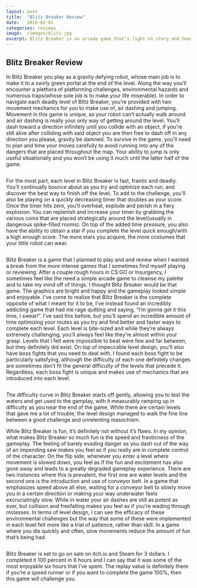 ```yaml
---
layout: post
title:  "Blitz Breaker Review"
date:   2016-02-01
categories: reviews
image:  /images/blitz.jpg
excerpt: Blitz Breaker is an arcade game that’s light on story and heavy on fun.  You’ll spend your time bouncing from wall-to-wall as you try and navigate the deadly mazes, water filled corridors and spike lined walkways.
---
```

## Blitz Breaker Review

In Blitz Breaker you play as a gravity defying robot, whose main job is to make it to a swirly green portal at the end of the level.  Along the way you’ll encounter a plethora of platforming challenges, environmental hazards and numerous traps(whose sole job is to make your life miserable).  In order to navigate each deadly level of Blitz Breaker, you’re provided with two movement mechanics for you to make use of, air dashing and jumping.  Movement in this game is unique, as your robot can’t actually walk around and air dashing is really your only way of getting around the level.  You’ll dash toward a direction infinitely until you collide with an object, if you’re still alive after colliding with said object you are then free to dash off in any direction you please, gravity be damned.  To survive in the game, you’ll need to plan and time your moves carefully to avoid running into any of the dangers that are placed throughout the map. Your ability to jump is only useful situationally and you won’t be using it much until the latter half of the game.

<img class="gfyitem" data-id="ImpureNiceCanvasback" />

For the most part, each level in Blitz Breaker is fast, frantic and deadly.  You’ll continually bounce about as you try and optimize each run, and discover the best way to finish off the level.  To add to the challenge, you’ll also be playing on a quickly decreasing timer that doubles as your score.  Once the timer hits zero, you’ll overheat, explode and perish in a fiery explosion.  You can replenish and increase your timer by grabbing the various coins that are placed strategically around the level(usually in dangerous spike-filled rooms).  On top of the added time pressure, you also have the ability to obtain a star if you complete the level quick enough/with a high enough score.  The more stars you acquire, the more costumes that your little robot can wear.

<img class="gfyitem" data-id="UnkemptScaredAndeancat" />

Blitz Breaker is a game that I planned to play and and review when I wanted a break from the more intense games that I sometimes find myself playing or reviewing.  After a couple rough hours in CS:GO or Insurgency, I sometimes feel like the need a simple arcade game to cleanse my palette and to take my mind off of things.  I thought Blitz Breaker would be that game.  The graphics are bright and happy and the gameplay looked simple and enjoyable.  I’ve come to realize that Blitz Breaker is the complete opposite of what I meant for it to be, I’ve instead found an incredibly addicting game that had me rage quitting and saying, “I’m gonna get it this time, I swear!”.  I’ve said this before, but you’ll spend an incredible amount of time optimizing your routes as you try and find better and faster ways to complete each level. Each level is bite-sized and while they’re always extremely challenging, you’ll always feel like they’re almost within your grasp.  Levels that I felt were impossible to beat were few and far between, but they definitely did exist.  On top of impeccable level design, you’ll also have boss fights that you need to deal with.  I found each boss fight to be particularly satisfying, although the difficulty of each one definitely changes are sometimes don’t fit the general difficulty of the levels that precede it.  Regardless, each boss fight is unique and makes use of mechanics that are introduced into each level. 

<img class="gfyitem" data-id="BoldHighlevelCattle" />

The difficulty curve in Blitz Breaker starts off gently, allowing you to test the waters and get used to the gamplay, with it measurably ramping up in difficulty as you near the end of the game.  While there are certain levels that gave me a lot of trouble, the level design managed to walk the fine line between a good challenge and unrelenting masochism.

While Blitz Breaker is fun, it’s definitely not without it’s flaws.  In my opinion, what makes Blitz Breaker so much fun is the speed and franticness of the gameplay.  The feeling of barely evading danger as you dash out of the way of an impending saw makes you feel as if you really are in complete control of the character.  On the flip side, whenever you enter a level where movement is slowed down, you feel as if the fun and excitement has also gone away and leads to a greatly degraded gameplay experience.  There are two instances where this is prevalent, the first one are water levels and the second one is the introduction and use of conveyor belt.  In a game that emphasizes speed above all else, waiting for a conveyor belt to slowly move you in a certain direction or making your way underwater feels excruciatingly slow.  While in water your air dashes are still as potent as ever, but collision and freefalling makes you feel as if you’re wading through molasses.  In terms of level design, I can see the efficacy of these environmental challenges but the way that some of these were implemented in each level felt more like a trial of patience, rather than skill.  In a game where you die quickly and often, slow movements reduce the amount of fun that’s being had.

<img class="gfyitem" data-id="UnfoldedSlightChrysomelid" />

Blitz Breaker is set to go on sale on itch.io and Steam for 3 dollars.  I completed it 100 percent in 6 hours and I can say that it was some of the most enjoyable six hours that I’ve spent.  The replay value is definitely there if you’re a speed runner or if you want to complete the game 100%, then this game will challenge you. 





